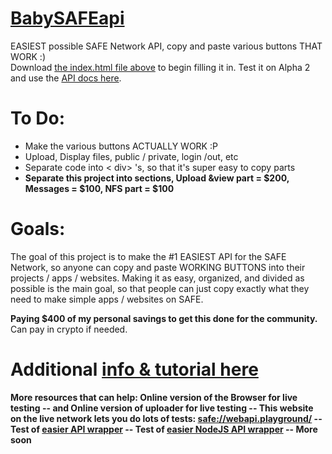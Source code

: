 # <a href="https://wgallo3.github.io/BabySAFEapi/">BabySAFEapi</a>
EASIEST possible SAFE Network API, copy and paste various buttons THAT WORK :)<br>
Download <a href="https://github.com/wgallo3/BabySAFEapi/blob/master/index.html">the index.html file above</a> to begin filling it in. Test it on Alpha 2 and use the <a href="http://docs.maidsafe.net/beaker-plugin-safe-app/">API docs here</a>.

# To Do:
 - Make the various buttons ACTUALLY WORK :P 
 - Upload, Display files, public / private, login /out, etc
 - Separate code into < div> 's, so that it's super easy to copy parts
 - **Separate this project into sections, Upload &view part = $200, Messages = $100, NFS part = $100**
 
# Goals:
The goal of this project is to make the #1 EASIEST API for the SAFE Network, so anyone can copy and paste WORKING BUTTONS into their projects / apps / websites. Making it as easy, organized, and divided as possible is the main goal, so that people can just copy exactly what they need to make simple apps / websites on SAFE.

**Paying $400 of my personal savings to get this done for the community.**
Can pay in crypto if needed.

# Additional <a href="https://github.com/PuchongOffice/JS-Job-1">info & tutorial here</a>

**More resources that can help: Online version of the Browser for live testing -- and Online version of uploader for live testing -- This website on the live network lets you do lots of tests: <a href="safe://webapi.playground/">safe://webapi.playground/</a> -- Test of <a href="https://github.com/loziniak/maidsafe-test/tree/7f3d88274044280180566b1cc53ddd296d6fb0f6">easier API wrapper</a> -- Test of <a href="https://github.com/MoinhoDigital/websafe">easier NodeJS API wrapper</a> -- More soon**
